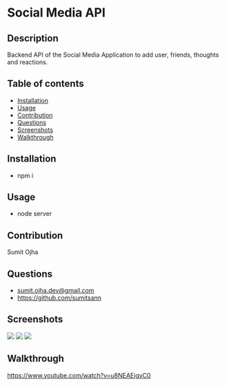 # Social Media API

## Description

Backend API of the Social Media Application to add user, friends, thoughts and reactions.

## Table of contents

- [Installation](#Installation)
- [Usage](#Usage)
- [Contribution](#Contribution)
- [Questions](#Questions)
- [Screenshots](#Screenshots)
- [Walkthrough](#Walkthrough)

## Installation

- npm i

## Usage

- node server

## Contribution

Sumit Ojha

## Questions

- sumit.ojha.dev@gmail.com
- https://github.com/sumitsann

## Screenshots

![](./assets/images/Screenshot-01.jpg)
![](./assets/images/Screenshot-02.jpg)
![](./assets/images/Screenshot-03.jpg)

## Walkthrough

https://www.youtube.com/watch?v=u8NEAEjgvC0
